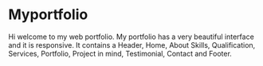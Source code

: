 # Myportfolio
Hi welcome to my web portfolio.
My portfolio has a very beautiful interface and it is responsive.
It contains a Header, Home, About Skills, Qualification, Services, Portfolio, Project in mind, Testimonial, Contact and Footer.
